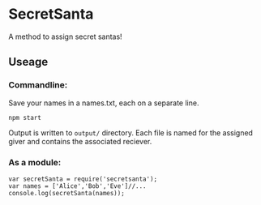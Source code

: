 # SecretSanta
A method to assign secret santas! 

## Useage 
### Commandline: 
Save your names in a names.txt, each on a separate line. 

`npm start`

Output is written to `output/` directory.  Each file is named for the assigned giver and contains the associated reciever. 

### As a module:
    var secretSanta = require('secretsanta');
    var names = ['Alice','Bob','Eve']//...
    console.log(secretSanta(names));


